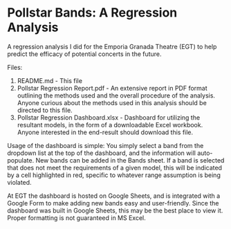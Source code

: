 # Pollstar Bands: A Regression Analysis
A regression analysis I did for the Emporia Granada Theatre (EGT) to help predict the efficacy of potential concerts in the future.

Files:
1. README.md  - This file
2. Pollstar Regression Report.pdf   - An extensive report in PDF format outlining the methods used and the overall procedure of the analysis.  Anyone curious about the methods used in this analysis should be directed to this file.
3. Pollstar Regression Dashboard.xlsx   - Dashboard for utilizing the resultant models, in the form of a downloadable Excel workbook. Anyone interested in the end-result should download this file.

Usage of the dashboard is simple: You simply select a band from the dropdown list at the top of the dashboard, and the information will auto-populate.  New bands can be added in the Bands sheet.  If a band is selected that does not meet the requirements of a given model, this will be indicated by a cell highlighted in red, specific to whatever range assumption is being violated.

At EGT the dashboard is hosted on Google Sheets, and is integrated with a Google Form to make adding new bands easy and user-friendly.  Since the dashboard was built in Google Sheets, this may be the best place to view it.  Proper formatting is not guaranteed in MS Excel.

